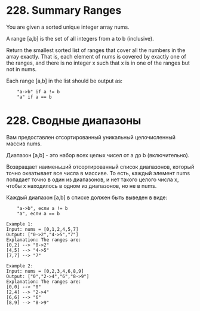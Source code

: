 # 228. Summary Ranges

You are given a sorted unique integer array nums.

A range [a,b] is the set of all integers from a to b (inclusive).

Return the smallest sorted list of ranges that cover all the numbers in the array exactly. That is, each element of nums is covered by exactly one of the ranges, and there is no integer x such that x is in one of the ranges but not in nums.

Each range [a,b] in the list should be output as:
```
    "a->b" if a != b
    "a" if a == b
```

# 228. Сводные диапазоны

Вам предоставлен отсортированный уникальный целочисленный массив nums.

Диапазон [a,b] - это набор всех целых чисел от a до b (включительно).

Возвращает наименьший отсортированный список диапазонов, который точно охватывает все числа в массиве. То есть, каждый элемент nums попадает точно в один из диапазонов, и нет такого целого числа x, чтобы x находилось в одном из диапазонов, но не в nums.

Каждый диапазон [a,b] в списке должен быть выведен в виде:
```
    "a->b", если a != b
    "a", если a == b
```

```
Example 1:
Input: nums = [0,1,2,4,5,7]
Output: ["0->2","4->5","7"]
Explanation: The ranges are:
[0,2] --> "0->2"
[4,5] --> "4->5"
[7,7] --> "7"

Example 2:
Input: nums = [0,2,3,4,6,8,9]
Output: ["0","2->4","6","8->9"]
Explanation: The ranges are:
[0,0] --> "0"
[2,4] --> "2->4"
[6,6] --> "6"
[8,9] --> "8->9"
```